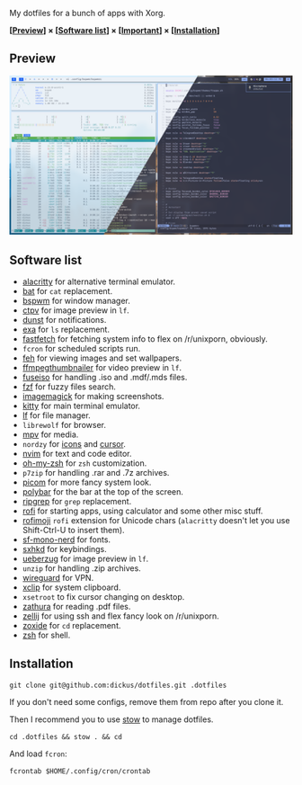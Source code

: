 My dotfiles for a bunch of apps with Xorg.

**[[Preview](#preview)] × [[Software list](#software-list)] × [[Important](IMPORTANT.md)] × [[Installation](#installation)]**


## Preview
![preview](previews/preview.png)


## Software list
* [alacritty](https://github.com/alacritty/alacritty) for alternative terminal emulator.
* [bat](https://github.com/sharkdp/bat) for `cat` replacement.
* [bspwm](https://github.com/baskerville/bspwm) for window manager.
* [ctpv](https://github.com/NikitaIvanovV/ctpv) for image preview in `lf`.
* [dunst](https://github.com/dunst-project/dunst) for notifications.
* [exa](https://github.com/ogham/exa) for `ls` replacement.
* [fastfetch](https://github.com/fastfetch-cli/fastfetch) for fetching system info to flex on /r/unixporn, obviously.
* `fcron` for scheduled scripts run.
* [feh](https://github.com/derf/feh) for viewing images and set wallpapers.
* [ffmpegthumbnailer](https://github.com/dirkvdb/ffmpegthumbnailer) for video preview in `lf`.
* [fuseiso](https://sourceforge.net/projects/fuseiso/) for handling .iso and .mdf/.mds files.
* [fzf](https://github.com/junegunn/fzf) for fuzzy files search.
* [imagemagick](https://github.com/ImageMagick/ImageMagick) for making screenshots.
* [kitty](https://github.com/kovidgoyal/kitty) for main terminal emulator.
* [lf](https://github.com/gokcehan/lf) for file manager.
* `librewolf` for browser.
* [mpv](https://github.com/mpv-player/mpv) for media.
* `nordzy` for [icons](https://github.com/alvatip/Nordzy-icon) and [cursor](https://github.com/alvatip/Nordzy-cursors).
* [nvim](https://github.com/neovim/neovim) for text and code editor.
* [oh-my-zsh](https://github.com/ohmyzsh/ohmyzsh) for `zsh` customization.
* `p7zip` for handling .rar and .7z archives.
* [picom](https://github.com/yshui/picom) for more fancy system look.
* [polybar](https://github.com/polybar/polybar) for the bar at the top of the screen.
* [ripgrep](https://github.com/BurntSushi/ripgrep) for `grep` replacement.
* [rofi](https://github.com/davatorium/rofi) for starting apps, using calculator and some other misc stuff.
* [rofimoji](https://github.com/fdw/rofimoji) `rofi` extension for Unicode chars (`alacritty` doesn't let you use Shift-Ctrl-U to insert them).
* [sf-mono-nerd](https://github.com/epk/SF-Mono-Nerd-Font) for fonts.
* [sxhkd](https://github.com/baskerville/sxhkd) for keybindings.
* [ueberzug](https://github.com/ueber-devel/ueberzug/) for image preview in `lf`.
* `unzip` for handling .zip archives.
* [wireguard](https://github.com/WireGuard) for VPN.
* [xclip](https://github.com/astrand/xclip) for system clipboard.
* `xsetroot` to fix cursor changing on desktop.
* [zathura](https://github.com/pwmt/zathura) for reading .pdf files.
* [zellij](https://github.com/zellij-org/zellij) for using ssh and flex fancy look on /r/unixporn.
* [zoxide](https://github.com/ajeetdsouza/zoxide) for `cd` replacement.
* [zsh](https://github.com/ohmyzsh/ohmyzsh) for shell.


## Installation
```
git clone git@github.com:dickus/dotfiles.git .dotfiles
```

If you don't need some configs, remove them from repo after you clone it.

Then I recommend you to use [stow](https://github.com/aspiers/stow/) to manage dotfiles.
```
cd .dotfiles && stow . && cd
```

And load `fcron`:
```
fcrontab $HOME/.config/cron/crontab
```

